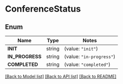 # ConferenceStatus

## Enum
Name | Type | Notes
------------ | ------------- | -------------
**INIT** | string | (value: `"init"`)
**IN_PROGRESS** | string | (value: `"in-progress"`)
**COMPLETED** | string | (value: `"completed"`)


[[Back to Model list]](../README.md#documentation-for-models) [[Back to API list]](../README.md#documentation-for-api-endpoints) [[Back to README]](../README.md)


